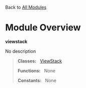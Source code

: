 Back to [All Modules](https://github.com/pyrustic/viewstack/blob/master/docs/modules/README.md#readme)

# Module Overview

**viewstack**
 
No description

> **Classes:** &nbsp; [ViewStack](https://github.com/pyrustic/viewstack/blob/master/docs/modules/content/viewstack/content/classes/ViewStack.md#class-viewstack)
>
> **Functions:** &nbsp; None
>
> **Constants:** &nbsp; None
